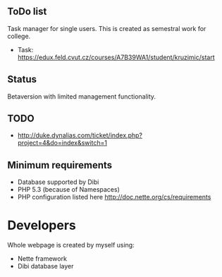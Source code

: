 ToDo list
-------------
Task manager for single users. This is created as semestral work for college.

* Task: https://edux.feld.cvut.cz/courses/A7B39WA1/student/kruzimic/start

Status
-------------
Betaversion with limited management functionality.

TODO
-------------
* http://duke.dynalias.com/ticket/index.php?project=4&do=index&switch=1

Minimum requirements
-------------
* Database supported by Dibi
*	PHP 5.3 (because of Namespaces)
* PHP configuration listed here http://doc.nette.org/cs/requirements

Developers
=============
Whole webpage is created by myself using:

* Nette framework
* Dibi database layer


